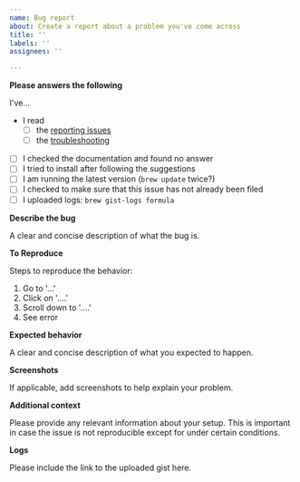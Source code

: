 ```yaml
---
name: Bug report
about: Create a report about a problem you've come across
title: ''
labels: ''
assignees: ''

---
```


**Please answers the following**

I've... 
- I read
	- [ ] the [reporting issues](https://github.com/OSGeo/homebrew-osgeo4mac/wiki/Reporting-issues)
	- [ ] the [troubleshooting](https://github.com/OSGeo/homebrew-osgeo4mac/wiki/Troubleshooting)
- [ ] I checked the documentation and found no answer
- [ ] I tried to install after following the suggestions
- [ ] I am running the latest version (`brew update` twice?)
- [ ] I checked to make sure that this issue has not already been filed
- [ ] I uploaded logs: `brew gist-logs formula`

**Describe the bug**

A clear and concise description of what the bug is.

**To Reproduce**

Steps to reproduce the behavior:
1. Go to '...'
2. Click on '....'
3. Scroll down to '....'
4. See error

**Expected behavior**

A clear and concise description of what you expected to happen.

**Screenshots**

If applicable, add screenshots to help explain your problem.


**Additional context**

Please provide any relevant information about your setup. This is important in case the issue is not reproducible except for under certain conditions.

**Logs**

Please include the link to the uploaded gist here. 